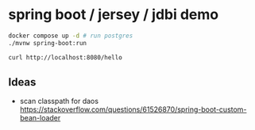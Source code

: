 # spring boot / jersey / jdbi demo

```bash
docker compose up -d # run postgres
./mvnw spring-boot:run
```

```bash
curl http://localhost:8080/hello
```

## Ideas

* scan classpath for daos <https://stackoverflow.com/questions/61526870/spring-boot-custom-bean-loader>
